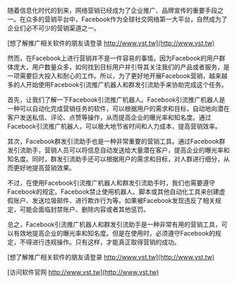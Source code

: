 随着信息化时代的到来，网络营销已经成为了企业推广、品牌宣传的重要手段之一。在众多的营销平台中，Facebook作为全球社交网络第一大平台，自然成为了企业们必不可少的营销渠道之一。

[想了解推广相关软件的朋友请登录 http://www.vst.tw](http://www.vst.tw)

然而，在Facebook上进行营销并不是一件容易的事情。因为Facebook的用户群体庞大，用户数量众多，如何找到目标用户并引导其关注我们的产品或者服务，是一项需要巨大投入和耐心的工作。所以，为了更好地开展Facebook营销，越来越多的人开始使用Facebook引流推广机器人和群发引流助手来协助完成这个任务。

首先，让我们了解一下Facebook引流推广机器人。Facebook引流推广机器人是一种可以自动化完成营销任务的软件，可以根据用户的需求和目标，自动地向潜在客户发送私信、评论、点赞等操作，从而提高企业的曝光率和知名度。通过Facebook引流推广机器人，可以极大地节省时间和人力成本，提高营销效率。

其次，Facebook群发引流助手也是一种非常重要的营销工具。通过Facebook群发引流助手，营销人员可以将信息自动发送给大量潜在客户，提高企业的曝光率和知名度。同时，群发引流助手还可以根据用户的需求和目标，对人群进行细分，从而更好地提高营销效果。

不过，在使用Facebook引流推广机器人和群发引流助手时，我们也需要遵守Facebook的规定。Facebook禁止使用机器人、脚本或其他自动化工具来创建虚假账户、发送垃圾邮件、进行欺诈行为等。如果被Facebook发现违反了相关规定，可能会面临封禁账户、删除内容或者其他惩罚。

总之，Facebook引流推广机器人和群发引流助手是一种非常有用的营销工具，可以有效地提高企业的曝光率和知名度。但是在使用时，必须遵守Facebook的规定，不得进行违规操作。只有这样，才能真正取得营销的成功。

[想了解推广相关软件的朋友请登录 http://www.vst.tw](http://www.vst.tw)


[访问软件官网 http://www.vst.tw](http://www.vst.tw)
